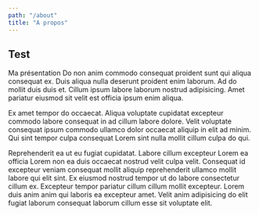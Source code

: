 ```yaml
---
path: "/about"
title: "A propos"
---
```


## Test
Ma présentation
Do non anim commodo consequat proident sunt qui aliqua consequat ex. Duis aliqua nulla deserunt proident enim laborum. Ad do mollit duis duis et. Cillum ipsum labore laborum nostrud adipisicing. Amet pariatur eiusmod sit velit est officia ipsum enim aliqua.

Ex amet tempor do occaecat. Aliqua voluptate cupidatat excepteur commodo labore consequat in ad cillum labore dolore. Velit voluptate consequat ipsum commodo ullamco dolor occaecat aliquip in elit ad minim. Qui sint tempor culpa consequat Lorem sint nulla mollit cillum culpa do qui.

Reprehenderit ea ut eu fugiat cupidatat. Labore cillum excepteur Lorem ea officia Lorem non ea duis occaecat nostrud velit culpa velit. Consequat id excepteur veniam consequat mollit aliquip reprehenderit ullamco mollit labore qui elit sint. Ex eiusmod nostrud tempor ut do labore consectetur cillum ex. Excepteur tempor pariatur cillum cillum mollit excepteur. Lorem duis anim anim qui laboris ea excepteur amet. Velit anim adipisicing do elit fugiat laborum consequat laborum cillum esse sit voluptate elit.